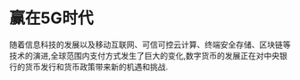 # 赢在5G时代

随着信息科技的发展以及移动互联网、可信可控云计算、终端安全存储、区块链等技术的演进,全球范围内支付方式发生了巨大的变化,数字货币的发展正在对中央银行的货币发行和货币政策带来新的机遇和挑战.

